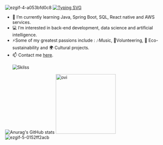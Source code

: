![ezgif-4-a053bfd0c8](https://github.com/MatheusJulioSantana/MatheusJulioSantana/assets/129356541/298274fe-89fb-4064-a94a-34e6554cc0be)
<a href="https://git.io/typing-svg"><img src="https://readme-typing-svg.demolab.com?font=Share+Tech+Mono&weight=200&size=80&pause=1000&color=7A9AD3&center=true&vCenter=true&random=false&width=2000&height=200&lines=Hi!+I'm+Matheus;Studying+Back-end+Dev;Glad+you+stopped+by!++%3A)" alt="Typing SVG" /></a>
- 🌱 I’m currently learning Java, Spring Boot, SQL, React native and AWS services.
- 💻 I’m interested in back-end development, data science and artificial intelligence.
- ⚡Some of my greatest passions include : 🎶Music, 🤝Volunteering, 🌱 Eco-sustainability and 🌍 Cultural projects.
- 📫 Contact me [here](https://www.linkedin.com/in/matheus-julio-santana-33ba07164/). <br> <br>
![Skilss](https://github.com/MatheusJulioSantana/MatheusJulioSantana/assets/129356541/e83b5373-1ead-4b70-8a13-a881385201a4)




![Anurag's GitHub stats](https://github-readme-stats.vercel.app/api?username=MatheusJulioSantana&show_icons=true&theme=tokyonight)
<img src="https://github-readme-stats.vercel.app/api/top-langs?username=MatheusJulioSantana&show_icons=true&locale=en&layout=compact&theme=tokyonight" alt="ovi" height="195" />
![ezgif-5-0152ff2acb](https://github.com/MatheusJulioSantana/MatheusJulioSantana/assets/129356541/fada14c6-0fb4-4f64-9c93-5e7870f6e201)<br><br>

